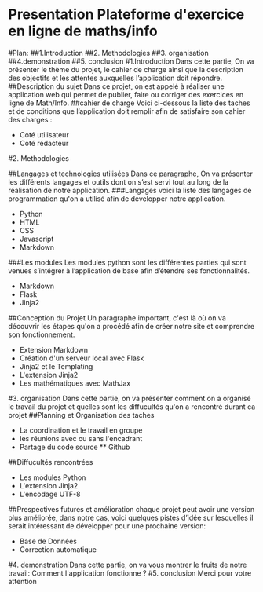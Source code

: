 
Presentation
Plateforme d'exercice en ligne de maths/info
============================================
#Plan:
##1.Introduction
##2. Methodologies
##3. organisation
##4.demonstration
##5. conclusion
#1.Introduction
Dans cette partie, On va présenter le thème du projet, le cahier de charge ainsi que la description des objectifs et les attentes auxquelles l’application doit répondre.
##Description du sujet
Dans ce projet, on est appelé à réaliser une application web qui permet de publier, faire ou corriger des exercices en ligne de Math/Info. 
##cahier de charge
Voici ci-dessous la liste des taches et de conditions que l’application doit  remplir afin de satisfaire son cahier des charges :
* Coté utilisateur
* Coté rédacteur 

#2. Methodologies

##Langages et technologies utilisées
Dans ce paragraphe, On va présenter les différents langages et outils dont on s’est servi tout au long de la réalisation de notre application. 
###Langages 
voici la liste des langages de programmation qu'on a utilisé afin de developper notre application.
* Python
* HTML
* CSS
* Javascript
* Markdown

###Les modules
Les modules python sont les différentes parties qui sont venues s’intégrer à l’application de base afin d’étendre ses fonctionnalités.
* Markdown
* Flask
* Jinja2

##Conception du Projet
Un paragraphe important, c'est là où on va découvrir les étapes qu'on a procédé afin de créer notre site et comprendre son fonctionnement.
* Extension Markdown
* Création d'un serveur local avec Flask
* Jinja2 et le Templating
* L'extension Jinja2
* Les mathématiques avec MathJax

#3. organisation
Dans cette partie, on va présenter comment on a organisé le travail du projet et quelles sont les diffucultés qu'on a rencontré durant ca projet
##Planning et Organisation des taches
* La coordination et le travail en groupe
* les réunions avec ou sans l'encadrant
* Partage du code source 
** Github

##Diffucultés rencontrées 
* Les modules Python
* L'extension Jinja2
* L'encodage UTF-8

##Prespectives futures et amélioration
chaque projet peut avoir une version plus améliorée, dans notre cas, voici quelques pistes d’idée sur lesquelles il serait intéressant de développer pour une prochaine version:
* Base de Données
* Correction automatique

#4. demonstration
Dans cette partie, on va vous montrer le fruits de notre travail: Comment l'application fonctionne ?
#5. conclusion
Merci pour votre attention 



